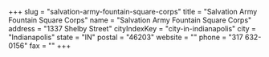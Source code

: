 +++
slug = "salvation-army-fountain-square-corps"
title = "Salvation Army Fountain Square Corps"
name = "Salvation Army Fountain Square Corps"
address = "1337 Shelby Street"
cityIndexKey = "city-in-indianapolis"
city = "Indianapolis"
state = "IN"
postal = "46203"
website = ""
phone = "317 632-0156"
fax = ""
+++
